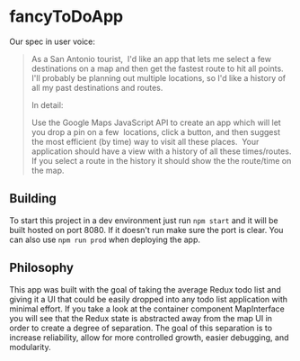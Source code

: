# fancyToDoApp

Our spec in user voice:
>As a San Antonio tourist,  I'd like an app that lets me select a few destinations on a map and then get the fastest route to hit all points. I'll probably be planning out multiple locations, so I'd like a history of all my past destinations and routes.
>
>In detail:
>
>Use the Google Maps JavaScript API to create an app which will let you drop a pin on a few  locations, click a button, and then suggest the most efficient (by time) way to visit all these places.  Your application should have a view with a history of all these times/routes. If you select a route in the history it should show the the route/time on the map.

## Building

To start this project in a dev environment just run `npm start` and it will be built hosted on port 8080. If it doesn't run make sure the port is clear. You can also use `npm run prod` when deploying the app.

## Philosophy

This app was built with the goal of taking the average Redux todo list and giving it a UI that could be easily dropped into any todo list application with minimal effort. If you take a look at the container component MapInterface you will see that the Redux state is abstracted away from the map UI in order to create a degree of separation. The goal of this separation is to increase reliability, allow for more controlled growth, easier debugging, and modularity.
